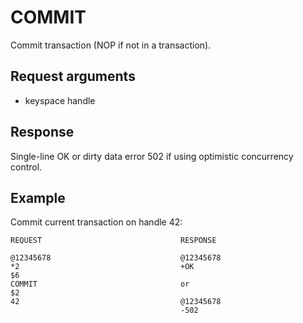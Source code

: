 COMMIT
======
Commit transaction (NOP if not in a transaction).

Request arguments
-----------------

* keyspace handle

Response
--------
Single-line OK or dirty data error 502 if using optimistic
concurrency control.

Example
-------

Commit current transaction on handle 42:

    REQUEST                               RESPONSE
     
    @12345678                             @12345678    
    *2                                    +OK    
    $6                                    
    COMMIT                                or
    $2                                    
    42                                    @12345678    
                                          -502    
